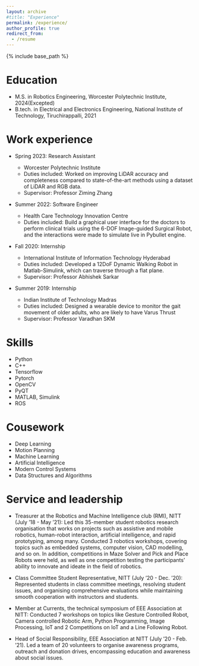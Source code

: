 ```yaml
---
layout: archive
#title: "Experience"
permalink: /experience/
author_profile: true
redirect_from:
  - /resume
---
```


{% include base_path %}

Education
======
* M.S. in Robotics Engineering, Worcester Polytechnic Institute, 2024(Excepted)
* B.tech. in Electrical and Electronics Engineering, National Institute of Technology, Tiruchirappalli, 2021

Work experience
======
* Spring 2023: Research Assistant
  * Worcester Polytechnic Institute
  * Duties included: Worked on improving LiDAR accuracy and completeness compared to state-of-the-art methods using a dataset of LiDAR and RGB data.
  * Supervisor: Professor Ziming Zhang

* Summer 2022: Software Engineer
  * Health Care Technology Innovation Centre
  * Duties included: Build a graphical user interface for the doctors to perform clinical trials using the 6-DOF Image-guided Surgical Robot, and the interactions were made to simulate live in Pybullet engine.

* Fall 2020: Internship
  * International Institute of Information Technology Hyderabad
  * Duties included:  Developed a 12DoF Dynamic Walking Robot in Matlab-Simulink, which can traverse through a flat plane.
  * Supervisor: Professor Abhishek Sarkar

* Summer 2019: Internship
  * Indian Institute of Technology Madras
  * Duties included: Designed a wearable device to monitor the gait movement of older adults, who are likely to have Varus Thrust
  * Supervisor: Professor Varadhan SKM

Skills
======
* Python
* C++
* Tensorflow
* Pytorch
* OpenCV
* PyQT
* MATLAB, Simulink
* ROS

Cousework
======
* Deep Learning
* Motion Planning
* Machine Learning
* Artificial Intelligence
* Modern Control Systems
* Data Structures and Algorithms


Service and leadership
======
* Treasurer at the Robotics and Machine Intelligence club (RMI), NITT (July ’18 - May ’21): Led this
35-member student robotics research organisation that works on projects such as assistive and mobile robotics,
human-robot interaction, artificial intelligence, and rapid prototyping, among many.
Conducted 3 robotics workshops, covering topics such as embedded systems, computer vision, CAD modelling,
and so on. In addition, competitions in Maze Solver and Pick and Place Robots were held, as well as one
competition testing the participants’ ability to innovate and ideate in the field of robotics.

* Class Committee Student Representative, NITT (July ’20 - Dec. ’20): Represented students in class
committee meetings, resolving student issues, and organising comprehensive evaluations while maintaining
smooth cooperation with instructors and students.

* Member at Currents, the technical symposium of EEE Association at NITT: Conducted 7 workshops on
topics like Gesture Controlled Robot, Camera controlled Robotic Arm, Python Programming, Image
Processing, IoT and 2 Competitions on IoT and a Line Following Robot.

* Head of Social Responsibility, EEE Association at NITT (July ’20 - Feb. ’21). Led a team of 20
volunteers to organise awareness programs, outreach and donation drives, encompassing education and
awareness about social issues.

